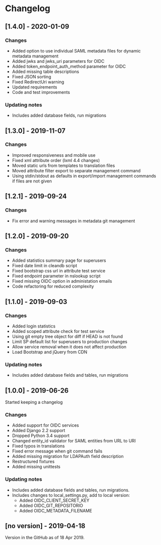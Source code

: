 # Changelog

## [1.4.0] - 2020-01-09
### Changes
* Added option to use individual SAML metadata files for dynamic metadata management
* Added jwks and jwks_uri parameters for OIDC 
* Added token_endpoint_auth_method parameter for OIDC
* Added missing table descriptions
* Fixed JSON sorting
* Fixed RedirectUri warning
* Updated requirements
* Code and test improvements

### Updating notes
* Includes added database fields, run migrations

## [1.3.0] - 2019-11-07
### Changes
* Improved responsiveness and mobile use
* Fixed xml attribute order (lxml 4.4 changes)
* Moved static urls from templates to translation files
* Moved attribute filter export to separate management command
* Using stdin/stdout as defaults in export/import management commands if files are not given

## [1.2.1] - 2019-09-24
### Changes
* Fix error and warning messages in metadata git management

## [1.2.0] - 2019-09-20
### Changes
* Added statistics summary page for superusers
* Fixed date limit in cleandb script
* Fixed bootstrap css url in attribute test service
* Fixed endpoint parameter in nslookup script
* Fixed missing OIDC option in administation emails
* Code refactoring for reduced complexity

## [1.1.0] - 2019-09-03
### Changes
* Added login statistics
* Added scoped attribute check for test service
* Using git empty tree object for diff if HEAD is not found
* Limit SP default list for superusers to production changes
* Allow service removal when it does not affect production
* Load Bootstrap and jQuery from CDN

### Updating notes
* Includes added database fields and tables, run migrations

## [1.0.0] - 2019-06-26
Started keeping a changelog

### Changes
* Added support for OIDC services
* Added Django 2.2 support
* Dropped Python 3.4 support
* Changed entity_id validator for SAML entities from URL to URI
* Fixed typos in translations
* Fixed error message when git command fails
* Added missing migration for LDAPAuth field description
* Restructured fixtures
* Added missing unittests

### Updating notes
* Includes added database fields and tables, run migrations.
* Includes changes to local_settings.py, add to local version:
  * Added OIDC_CLIENT_SECRET_KEY
  * Added OIDC_GIT_REPOSITORIO
  * Added OIDC_METADATA_FILENAME

## [no version] - 2019-04-18
Version in the GitHub as of 18 Apr 2019.

